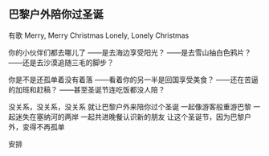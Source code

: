 巴黎户外陪你过圣诞
---

有歌
Merry, Merry Christmas
Lonely, Lonely Christmas

你的小伙伴们都去哪儿了
——是去海边享受阳光？
——是去雪山抽白色鸦片？
——还是去沙漠追随三毛的脚步？

你是不是还孤单着没有着落
——看着你的另一半是回国享受美食？
——还在苦逼的加班和赶稿？
——甚至圣诞节连吃饭都没人陪？

没关系，没关系，没关系
就让巴黎户外来陪你过个圣诞
一起像游客般重游巴黎
一起迷失在塞纳河的两岸
一起共进晚餐认识新的朋友
让这个圣诞节，因为巴黎户外，变得不再孤单

安排


